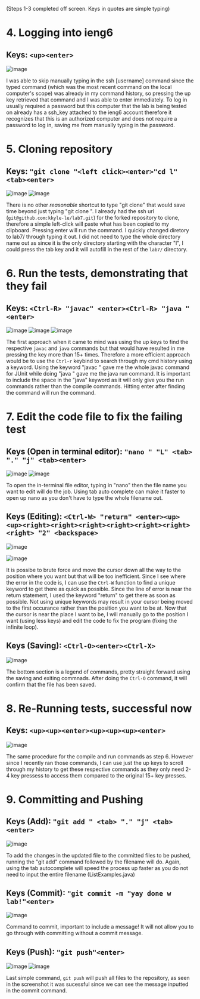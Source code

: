(Steps 1-3 completed off screen. Keys in quotes are simple typing)
# 4. Logging into ieng6
## Keys: `<up><enter>`
![image](https://user-images.githubusercontent.com/122570961/221375774-f06f7710-db74-416a-b45f-0dd2dd0317fc.png)
  
  I was able to skip manually typing in the ssh [username] command since the typed command (which was the most recent command on the local computer's scope) was already in my command history, so pressing the up key retrieved that command and I was able to enter immediately. To log in usually required a password but this computer that the lab is being tested on already has a ssh_key attached to the ieng6 account therefore it recognizes that this is an authorized computer and does not require a password to log in, saving me from manually typing in the password.
 
 # 5. Cloning repository
 ## Keys: `"git clone "<left click><enter>"cd l"<tab><enter>`
![image](https://user-images.githubusercontent.com/122570961/221376209-1f02fcc3-c9de-4e70-95d9-a7a9ceda811b.png)
![image](https://user-images.githubusercontent.com/122570961/221376509-28833b9a-9d2a-4c05-83e0-d71c07c71c04.png)
  
  There is no other *reasonable* shortcut to type "git clone" that would save time beyond just typing "git clone ". I already had the ssh url (`git@github.com:kkyle-le/lab7.git`) for the forked repository to clone, therefore a simple left-click will paste what has been copied to my clipboard. Pressing enter will run the command. I quickly changed diretory to lab7/ through typing it out. I did not need to type the whole directory name out as since it is the only directory starting with the character "l", I could press the tab key and it will autofill in the rest of the `lab7/` directory.
  
 # 6. Run the tests, demonstrating that they fail
 ## Keys: `<Ctrl-R> "javac" <enter><Ctrl-R> "java " <enter>`
![image](https://user-images.githubusercontent.com/122570961/221376554-c9a8f3ca-1f84-4a81-8f48-232904eccd22.png)
![image](https://user-images.githubusercontent.com/122570961/221376626-9fe2be07-8c5a-47a5-bcfd-64ee8a6c5a31.png)
![image](https://user-images.githubusercontent.com/122570961/221376638-d7bf180e-9caf-4f0e-86bc-4b7ea1c7abcb.png)
 
 The first approach when it came to mind was using the up keys to find the respective `javac` and `java` commands but that would have resulted in me pressing the key more than 15+ times. Therefore a more efficient approach would be to use the `Ctrl-r` keybind to search through my cmd history using a keyword. Using the keyword "javac " gave me the whole javac command for JUnit while doing "java " gave me the java run command. It is important to include the space in the "java" keyword as it will only give you the run commands rather than the compile commands. Hitting enter after finding the command will run the command.
 
 # 7. Edit the code file to fix the failing test
 ## Keys (Open in terminal editor): `"nano " "L" <tab> "." "j" <tab><enter>`
![image](https://user-images.githubusercontent.com/122570961/221376921-7c8eb79f-23a2-43df-a124-16b69acd623b.png)
![image](https://user-images.githubusercontent.com/122570961/221376935-e1b4c1b7-836d-43f8-8bf2-e46a6606e56c.png)

 To open the in-terminal file editor, typing in "nano" then the file name you want to edit will do the job. Using tab auto complete can make it faster to open up nano as you don't have to type the whole filename out.
 
 ## Keys (Editing): `<Ctrl-W> "return" <enter><up><up><right><right><right><right><right><right><right> "2" <backspace>`
![image](https://user-images.githubusercontent.com/122570961/221377119-3168ee36-017b-444e-8b49-2873d0744073.png)

![image](https://user-images.githubusercontent.com/122570961/221377124-9dda8472-95a8-4c17-a9fa-9f305e7599a0.png)

It is possibe to brute force and move the cursor down all the way to the position where you want but that will be too inefficient. Since I see where the error in the code is, I can use the `Ctrl-W` function to find a unique keyword to get there as quick as possible. Since the line of error is near the return statement, I used the keyword "return" to get there as soon as possible. Not using unique keywords may result in your cursor being moved to the first occurance rather than the position you want to be at. Now that the cursor is near the place I want to be, I will manually go to the position I want (using less keys) and edit the code to fix the program (fixing the infinite loop).

## Keys (Saving): `<Ctrl-O><enter><Ctrl-X>`
![image](https://user-images.githubusercontent.com/122570961/221377147-99fddd16-a2eb-4a13-9334-1b6a46941433.png)

The bottom section is a legend of commands, pretty straight forward using the saving and exiting commnads. After doing the `Ctrl-O` command, it will confirm that the file has been saved.

# 8. Re-Running tests, successful now
## Keys: `<up><up><enter><up><up><up><enter>`
![image](https://user-images.githubusercontent.com/122570961/221377349-449c239d-1526-4de7-afcb-a7ed7c1cacfb.png)
  
 The same procedure for the compile and run commands as step 6. However since I recently ran those commands, I can use just the up keys to scroll through my history to get these respective commands as they only need 2-4 key pressess to access them compared to the original 15+ key presses.

# 9. Committing and Pushing
## Keys (Add): `"git add " <tab> "." "j" <tab><enter>`
![image](https://user-images.githubusercontent.com/122570961/221377485-3473a512-67a4-4312-b8b3-1d6edbcc0290.png)

To add the changes in the updated file to the committed files to be pushed, running the "git add" command followed by the filename will do. Again, using the tab autocomplete will speed the process up faster as you do not need to input the entire filename (ListExamples.java)

## Keys (Commit): `"git commit -m "yay done w lab!"<enter>`
![image](https://user-images.githubusercontent.com/122570961/221377496-40f52952-55d2-40a1-be9e-4c601f611385.png)

Command to commit, important to include a message! It will not allow you to go through with committing without a commit message.

## Keys (Push): `"git push"<enter>`
![image](https://user-images.githubusercontent.com/122570961/221379900-8029b1ca-05ad-4a0b-9611-d23c0c4e6009.png)
![image](https://user-images.githubusercontent.com/122570961/221377468-0601cfb1-264d-46c8-87a0-137fa0b04ef8.png)

Last simple command, `git push` will push all files to the repository, as seen in the screenshot it was sucessful since we can see the message inputted in the commit command.
